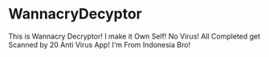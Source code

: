 # WannacryDecyptor
This is Wannacry Decryptor! I make it Own Self! No Virus! All Completed get Scanned by 20 Anti Virus App! I'm From Indonesia Bro! 
